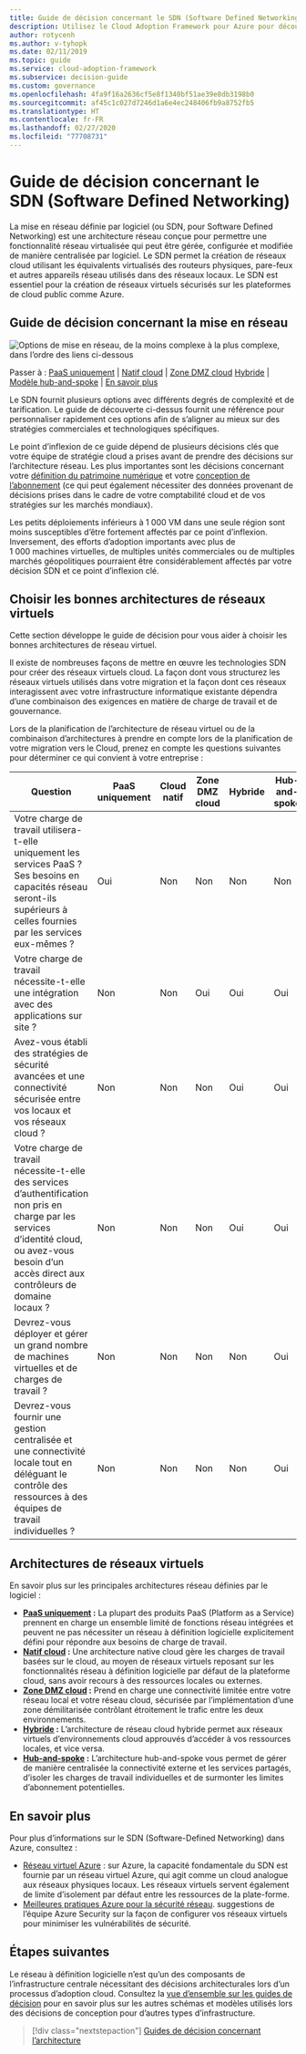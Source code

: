 ```yaml
---
title: Guide de décision concernant le SDN (Software Defined Networking)
description: Utilisez le Cloud Adoption Framework pour Azure pour découvrir comment le SDN (Software Defined Networking) permet de mettre en place un réseau virtualisé géré de manière centralisée par logiciel.
author: rotycenh
ms.author: v-tyhopk
ms.date: 02/11/2019
ms.topic: guide
ms.service: cloud-adoption-framework
ms.subservice: decision-guide
ms.custom: governance
ms.openlocfilehash: 4fa9f16a2636cf5e8f1340bf51ae39e8db3198b0
ms.sourcegitcommit: af45c1c027d7246d1a6e4ec248406fb9a8752fb5
ms.translationtype: HT
ms.contentlocale: fr-FR
ms.lasthandoff: 02/27/2020
ms.locfileid: "77708731"
---
```

# <a name="software-defined-networking-decision-guide"></a>Guide de décision concernant le SDN (Software Defined Networking)

La mise en réseau définie par logiciel (ou SDN, pour Software Defined Networking) est une architecture réseau conçue pour permettre une fonctionnalité réseau virtualisée qui peut être gérée, configurée et modifiée de manière centralisée par logiciel. Le SDN permet la création de réseaux cloud utilisant les équivalents virtualisés des routeurs physiques, pare-feux et autres appareils réseau utilisés dans des réseaux locaux. Le SDN est essentiel pour la création de réseaux virtuels sécurisés sur les plateformes de cloud public comme Azure.

## <a name="networking-decision-guide"></a>Guide de décision concernant la mise en réseau

![Options de mise en réseau, de la moins complexe à la plus complexe, dans l’ordre des liens ci-dessous](../../_images/decision-guides/decision-guide-software-defined-network.png)

Passer à : [PaaS uniquement](./paas-only.md) | [Natif cloud](./cloud-native.md) | [Zone DMZ cloud](./cloud-dmz.md) [Hybride](./hybrid.md) | [Modèle hub-and-spoke](./hub-spoke.md) | [En savoir plus](#learn-more)

Le SDN fournit plusieurs options avec différents degrés de complexité et de tarification. Le guide de découverte ci-dessus fournit une référence pour personnaliser rapidement ces options afin de s’aligner au mieux sur des stratégies commerciales et technologiques spécifiques.

Le point d’inflexion de ce guide dépend de plusieurs décisions clés que votre équipe de stratégie cloud a prises avant de prendre des décisions sur l’architecture réseau. Les plus importantes sont les décisions concernant votre [définition du patrimoine numérique](../../digital-estate/index.md) et votre [conception de l’abonnement](../subscriptions/index.md) (ce qui peut également nécessiter des données provenant de décisions prises dans le cadre de votre comptabilité cloud et de vos stratégies sur les marchés mondiaux).

Les petits déploiements inférieurs à 1 000 VM dans une seule région sont moins susceptibles d’être fortement affectés par ce point d’inflexion. Inversement, des efforts d’adoption importants avec plus de 1 000 machines virtuelles, de multiples unités commerciales ou de multiples marchés géopolitiques pourraient être considérablement affectés par votre décision SDN et ce point d’inflexion clé.

## <a name="choose-the-right-virtual-networking-architectures"></a>Choisir les bonnes architectures de réseaux virtuels

Cette section développe le guide de décision pour vous aider à choisir les bonnes architectures de réseau virtuel.

Il existe de nombreuses façons de mettre en œuvre les technologies SDN pour créer des réseaux virtuels cloud. La façon dont vous structurez les réseaux virtuels utilisés dans votre migration et la façon dont ces réseaux interagissent avec votre infrastructure informatique existante dépendra d’une combinaison des exigences en matière de charge de travail et de gouvernance.

Lors de la planification de l’architecture de réseau virtuel ou de la combinaison d’architectures à prendre en compte lors de la planification de votre migration vers le Cloud, prenez en compte les questions suivantes pour déterminer ce qui convient à votre entreprise :

| Question | PaaS uniquement | Cloud natif | Zone DMZ cloud | Hybride | Hub-and-spoke |
|-----|-----|-----|-----|-----|-----|
| Votre charge de travail utilisera-t-elle uniquement les services PaaS ? Ses besoins en capacités réseau seront-ils supérieurs à celles fournies par les services eux-mêmes ? | Oui | Non | Non | Non | Non |
| Votre charge de travail nécessite-t-elle une intégration avec des applications sur site ? | Non | Non | Oui | Oui | Oui |
| Avez-vous établi des stratégies de sécurité avancées et une connectivité sécurisée entre vos locaux et vos réseaux cloud ? | Non | Non | Non | Oui | Oui |
| Votre charge de travail nécessite-t-elle des services d’authentification non pris en charge par les services d’identité cloud, ou avez-vous besoin d’un accès direct aux contrôleurs de domaine locaux ? | Non | Non | Non | Oui | Oui |
| Devrez-vous déployer et gérer un grand nombre de machines virtuelles et de charges de travail ? | Non | Non | Non | Non | Oui |
| Devrez-vous fournir une gestion centralisée et une connectivité locale tout en déléguant le contrôle des ressources à des équipes de travail individuelles ? | Non | Non | Non | Non | Oui |

## <a name="virtual-networking-architectures"></a>Architectures de réseaux virtuels

En savoir plus sur les principales architectures réseau définies par le logiciel :

- **[PaaS uniquement](./paas-only.md) :** La plupart des produits PaaS (Platform as a Service) prennent en charge un ensemble limité de fonctions réseau intégrées et peuvent ne pas nécessiter un réseau à définition logicielle explicitement défini pour répondre aux besoins de charge de travail.
- **[Natif cloud](./cloud-native.md) :** Une architecture native cloud gère les charges de travail basées sur le cloud, au moyen de réseaux virtuels reposant sur les fonctionnalités réseau à définition logicielle par défaut de la plateforme cloud, sans avoir recours à des ressources locales ou externes.
- **[Zone DMZ cloud](./cloud-dmz.md) :** Prend en charge une connectivité limitée entre votre réseau local et votre réseau cloud, sécurisée par l’implémentation d’une zone démilitarisée contrôlant étroitement le trafic entre les deux environnements.
- **[Hybride](./hybrid.md) :** L’architecture de réseau cloud hybride permet aux réseaux virtuels d’environnements cloud approuvés d’accéder à vos ressources locales, et vice versa.
- **[Hub-and-spoke](./hub-spoke.md) :** L’architecture hub-and-spoke vous permet de gérer de manière centralisée la connectivité externe et les services partagés, d’isoler les charges de travail individuelles et de surmonter les limites d’abonnement potentielles.

## <a name="learn-more"></a>En savoir plus

Pour plus d’informations sur le SDN (Software-Defined Networking) dans Azure, consultez :

- [Réseau virtuel Azure](https://docs.microsoft.com/azure/virtual-network/virtual-networks-overview) : sur Azure, la capacité fondamentale du SDN est fournie par un réseau virtuel Azure, qui agit comme un cloud analogue aux réseaux physiques locaux. Les réseaux virtuels servent également de limite d’isolement par défaut entre les ressources de la plate-forme.
- [Meilleures pratiques Azure pour la sécurité réseau](https://docs.microsoft.com/azure/security/azure-security-network-security-best-practices). suggestions de l’équipe Azure Security sur la façon de configurer vos réseaux virtuels pour minimiser les vulnérabilités de sécurité.

## <a name="next-steps"></a>Étapes suivantes

Le réseau à définition logicielle n’est qu’un des composants de l’infrastructure centrale nécessitant des décisions architecturales lors d’un processus d’adoption cloud. Consultez la [vue d’ensemble sur les guides de décision](../index.md) pour en savoir plus sur les autres schémas et modèles utilisés lors des décisions de conception pour d’autres types d’infrastructure.

> [!div class="nextstepaction"]
> [Guides de décision concernant l’architecture](../index.md)
